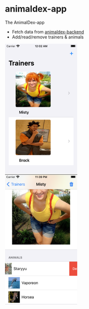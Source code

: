 # animaldex-app
The AnimalDex-app

* Fetch data from [animaldex-backend](https://github.com/ada024/animaldex-backend)
* Add/read/remove trainers & animals

<p float="left">
 <img src="https://github.com/ada024/animaldex-app/blob/main/Screenshots/Trainersview.png" width=240  >
  &nbsp;   &nbsp;   &nbsp;   &nbsp;
 <img src="https://github.com/ada024/animaldex-app/blob/main/Screenshots/Detailsview.png" width=240>
</p>
